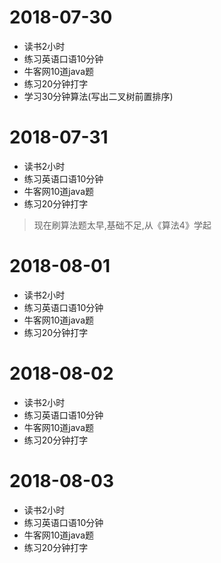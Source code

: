 # 2018-07-30
* 读书2小时
* 练习英语口语10分钟
* 牛客网10道java题
* 练习20分钟打字
* 学习30分钟算法(写出二叉树前置排序)

# 2018-07-31
* 读书2小时
* 练习英语口语10分钟
* 牛客网10道java题
* 练习20分钟打字
>现在刷算法题太早,基础不足,从《算法4》学起

# 2018-08-01
* 读书2小时
* 练习英语口语10分钟
* 牛客网10道java题
* 练习20分钟打字

# 2018-08-02
* 读书2小时
* 练习英语口语10分钟
* 牛客网10道java题
* 练习20分钟打字

# 2018-08-03
* 读书2小时
* 练习英语口语10分钟
* 牛客网10道java题
* 练习20分钟打字
